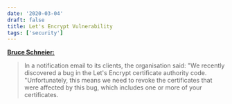 ```yaml
---
date: '2020-03-04'
draft: false
title: Let's Encrypt Vulnerability
tags: ['security']
---
```


**[Bruce Schneier:](https://www.schneier.com/blog/archives/2020/03/lets_encrypt_vu.html)**

> In a notification email to its clients, the organisation said: "We recently discovered a bug in the Let's Encrypt certificate authority code. "Unfortunately, this means we need to revoke the certificates that were affected by this bug, which includes one or more of your certificates.<!-- excerpt -->
